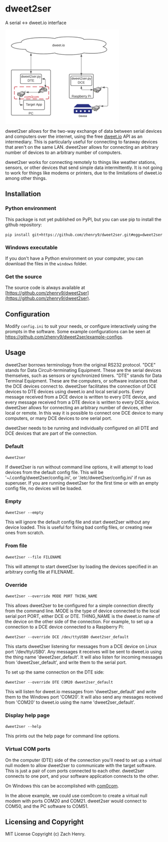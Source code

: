 # dweet2ser
A serial <-> dweet.io interface

<img src="https://github.com/zhenry9/dweet2ser/blob/main/dweet2ser-signal-flow.png" height="300" align="middle">

dweet2ser allows for the two-way exchange of data between serial devices and computers over the internet, 
using the free [dweet.io](https://dweet.io) API as an intermediary. 
This is particularly useful for connecting to faraway devices that aren't on the same LAN. 
dweet2ser allows for connecting an arbitrary number of devices to an arbitrary number of computers.

dweet2ser works for connecting remotely to things like weather stations, sensors, or other devices that send 
simple data intermittently. It is not going to work for things like modems or printers, due to the limitations of 
dweet.io among other things.

## Installation
### Python environment
This package is not yet published on PyPI, but you can use pip to install the github repository:
  
`pip install git+https://github.com/zhenry9/dweet2ser.git#egg=dweet2ser`
  
### Windows executable
If you don't have a Python environment on your computer, you can download the files in the `windows` folder.

### Get the source
The source code is always available at [https://github.com/zhenry9/dweet2ser](https://github.com/zhenry9/dweet2ser).

## Configuration
Modify `config.ini` to suit your needs, or configure interactively using the prompts in the software. Some example
configurations can be seen at https://github.com/zhenry9/dweet2ser/example-configs.

## Usage

dweet2ser borrows terminology from the original RS232 protocol. "DCE" stands for Data Circuit-terminating Equipment. These 
are the serial devices themselves, such as sensors or synchronized timers. "DTE" stands for Data Terminal Equipment. 
These are the computers, or software instances that the DCE devices connect to. dweet2ser facilitates the connection of 
DCE devices to DTE devices using dweet.io and local serial ports. Every message received from a DCE device is written to 
every DTE device, and every message received from a DTE device is written to every DCE device. dweet2ser allows for 
connecting an arbitrary number of devices, either local or remote. In this way it is possible to connect one DCE device 
to many computers, or many DCE devices to one serial port. 

dweet2ser needs to be running and individually configured on all DTE and DCE devices that are part of the connection.

### Default
`dweet2ser`

If dweet2ser is run without command line options, it will attempt to load devices from the default config file. This
will be '~/.config/dweet2ser/config.ini', or '/etc/dweet2ser/config.ini' if run as superuser. 
If you are running dweet2ser for the first time or with an empty config file, no devices will be loaded.

### Empty
`dweet2ser --empty`

This will ignore the default config file and start dweet2ser without any device loaded. This is useful for fixing bad
config files, or creating new ones from scratch.

### From file
`dweet2ser --file FILENAME`

This will attempt to start dweet2ser by loading the devices specified in an arbitrary config file at FILENAME.

### Override
`dweet2ser --override MODE PORT THING_NAME`

This allows dweet2ser to be configured for a simple connection directly from the command line. MODE is the type of device
connected to the local serial port PORT, either DCE or DTE. THING_NAME is the dweet.io name of the device on the other
side of the connection. For example, to set up a connection to a DCE device connected to a Raspberry Pi:

```dweet2ser --override DCE /dev/ttyUSB0 dweet2ser_default```

This starts dweet2ser listening for messages from a DCE device on Linux port '/dev/ttyUSB0'. Any messages it receives will
be sent to dweet.io using the thing name 'dweet2ser_default'. It will also listen for incoming messages from 
'dweet2ser_default', and write them to the serial port.

To set up the same connection on the DTE side:

```dweet2ser --override DTE COM20 dweet2ser_default```

This will listen for dweet.io messages from 'dweet2ser_default' and write them to the Windows port 'COM20'. It will also
 send any messages received from 'COM20' to dweet.io using the name 'dweet2ser_default'.

### Display help page

`dweet2ser --help`
  
This prints out the help page for command line options.


### Virtual COM ports
On the computer (DTE) side of the connection you'll need to set up a virtual null modem to allow dweet2ser to 
communicate with the target software. This is just a pair of com ports connected to each other. dweet2ser connects to 
one port, and your software application connects to the other. 

On Windows this can be accomplished with [com0com](https://sourceforge.net/projects/com0com/).

In the above example, we could use com0com to create a virtual null modem with ports COM20 and COM21. 
dweet2ser would connect to COM50, and the PC software to COM51.

## Licensing and Copyright
MIT License
Copyright (c) Zach Henry.
